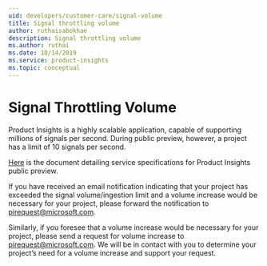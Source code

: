 ```yaml
---
uid: developers/customer-care/signal-volume
title: Signal throttling volume
author: ruthaisabokhae
description: Signal throttling volume
ms.author: ruthai
ms.date: 10/14/2019
ms.service: product-insights
ms.topic: conceptual
---
```


# Signal Throttling Volume
Product Insights is a highly scalable application, capable of supporting millions of signals per second. During public preview, however, a project has a limit of 10 signals per second.

[Here](xref:developers/tutorials/product-preview-limitations) is the document detailing service specifications for Product Insights public preview.

If you have received an email notification indicating that your project has exceeded the signal volume/ingestion limit and a volume increase would be necessary for your project, please forward the notification to [pirequest@microsoft.com](mailto:pirequest@microsoft.com).

Similarly, if you foresee that a volume increase would be necessary for your project, please send a request for volume increase to [pirequest@microsoft.com](mailto:pirequest@microsoft.com). We will be in contact with you to determine your project’s need for a volume increase and support your request.
